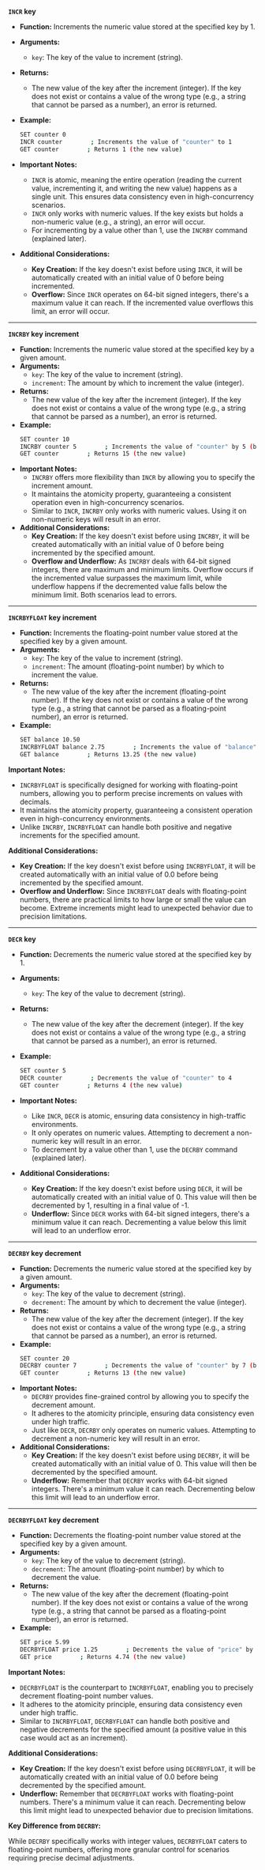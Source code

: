 **`INCR` key**

* **Function:** Increments the numeric value stored at the specified key by 1.
* **Arguments:**
    * `key`: The key of the value to increment (string).
* **Returns:**
    * The new value of the key after the increment (integer). If the key does not exist or contains a value of the wrong type (e.g., a string that cannot be parsed as a number), an error is returned.
* **Example:**
    ```bash
    SET counter 0
    INCR counter        ; Increments the value of "counter" to 1
    GET counter        ; Returns 1 (the new value)
    ```
* **Important Notes:**
    * `INCR` is atomic, meaning the entire operation (reading the current value, incrementing it, and writing the new value) happens as a single unit. This ensures data consistency even in high-concurrency scenarios.
    * `INCR` only works with numeric values. If the key exists but holds a non-numeric value (e.g., a string), an error will occur.
    * For incrementing by a value other than 1, use the `INCRBY` command (explained later).

* **Additional Considerations:**
    * **Key Creation:** If the key doesn't exist before using `INCR`, it will be automatically created with an initial value of 0 before being incremented.
    * **Overflow:** Since `INCR` operates on 64-bit signed integers, there's a maximum value it can reach. If the incremented value overflows this limit, an error will occur.
---
**`INCRBY` key increment**

* **Function:** Increments the numeric value stored at the specified key by a given amount.
* **Arguments:**
    * `key`: The key of the value to increment (string).
    * `increment`: The amount by which to increment the value (integer).
* **Returns:**
    * The new value of the key after the increment (integer). If the key does not exist or contains a value of the wrong type (e.g., a string that cannot be parsed as a number), an error is returned.
* **Example:**
    ```bash
    SET counter 10
    INCRBY counter 5        ; Increments the value of "counter" by 5 (becomes 15)
    GET counter        ; Returns 15 (the new value)
    ```
* **Important Notes:**
    * `INCRBY` offers more flexibility than `INCR` by allowing you to specify the increment amount.
    * It maintains the atomicity property, guaranteeing a consistent operation even in high-concurrency scenarios.
    * Similar to `INCR`, `INCRBY` only works with numeric values. Using it on non-numeric keys will result in an error.
* **Additional Considerations:**
    * **Key Creation:** If the key doesn't exist before using `INCRBY`, it will be created automatically with an initial value of 0 before being incremented by the specified amount.
    * **Overflow and Underflow:** As `INCRBY` deals with 64-bit signed integers, there are maximum and minimum limits. Overflow occurs if the incremented value surpasses the maximum limit, while underflow happens if the decremented value falls below the minimum limit. Both scenarios lead to errors.
---
**`INCRBYFLOAT` key increment**

* **Function:** Increments the floating-point number value stored at the specified key by a given amount.
* **Arguments:**
    * `key`: The key of the value to increment (string).
    * `increment`: The amount (floating-point number) by which to increment the value.
* **Returns:**
    * The new value of the key after the increment (floating-point number). If the key does not exist or contains a value of the wrong type (e.g., a string that cannot be parsed as a floating-point number), an error is returned.
* **Example:**
    ```bash
    SET balance 10.50
    INCRBYFLOAT balance 2.75        ; Increments the value of "balance" by 2.75 (becomes 13.25)
    GET balance        ; Returns 13.25 (the new value)
    ```

**Important Notes:**

* `INCRBYFLOAT` is specifically designed for working with floating-point numbers, allowing you to perform precise increments on values with decimals.
* It maintains the atomicity property, guaranteeing a consistent operation even in high-concurrency environments.
* Unlike `INCRBY`, `INCRBYFLOAT` can handle both positive and negative increments for the specified amount.

**Additional Considerations:**

* **Key Creation:** If the key doesn't exist before using `INCRBYFLOAT`, it will be created automatically with an initial value of 0.0 before being incremented by the specified amount.
* **Overflow and Underflow:** Since `INCRBYFLOAT` deals with floating-point numbers, there are practical limits to how large or small the value can become. Extreme increments might lead to unexpected behavior due to precision limitations.
---
**`DECR` key**

* **Function:** Decrements the numeric value stored at the specified key by 1.
* **Arguments:**
    * `key`: The key of the value to decrement (string).
* **Returns:**
    * The new value of the key after the decrement (integer). If the key does not exist or contains a value of the wrong type (e.g., a string that cannot be parsed as a number), an error is returned.
* **Example:**
    ```bash
    SET counter 5
    DECR counter        ; Decrements the value of "counter" to 4
    GET counter        ; Returns 4 (the new value)
    ```
* **Important Notes:**
    * Like `INCR`, `DECR` is atomic, ensuring data consistency in high-traffic environments.
    * It only operates on numeric values. Attempting to decrement a non-numeric key will result in an error.
    * To decrement by a value other than 1, use the `DECRBY` command (explained later).

* **Additional Considerations:**

    * **Key Creation:** If the key doesn't exist before using `DECR`, it will be automatically created with an initial value of 0. This value will then be decremented by 1, resulting in a final value of -1.
    * **Underflow:** Since `DECR` works with 64-bit signed integers, there's a minimum value it can reach. Decrementing a value below this limit will lead to an underflow error.
---
**`DECRBY` key decrement**

* **Function:** Decrements the numeric value stored at the specified key by a given amount.
* **Arguments:**
    * `key`: The key of the value to decrement (string).
    * `decrement`: The amount by which to decrement the value (integer).
* **Returns:**
    * The new value of the key after the decrement (integer). If the key does not exist or contains a value of the wrong type (e.g., a string that cannot be parsed as a number), an error is returned.
* **Example:**
    ```bash
    SET counter 20
    DECRBY counter 7        ; Decrements the value of "counter" by 7 (becomes 13)
    GET counter        ; Returns 13 (the new value)
    ```
* **Important Notes:**
    * `DECRBY` provides fine-grained control by allowing you to specify the decrement amount.
    * It adheres to the atomicity principle, ensuring data consistency even under high traffic.
    * Just like `DECR`, `DECRBY` only operates on numeric values. Attempting to decrement a non-numeric key will result in an error.
* **Additional Considerations:**
    * **Key Creation:** If the key doesn't exist before using `DECRBY`, it will be created automatically with an initial value of 0. This value will then be decremented by the specified amount.
    * **Underflow:** Remember that `DECRBY` works with 64-bit signed integers. There's a minimum value it can reach. Decrementing below this limit will lead to an underflow error.
---
**`DECRBYFLOAT` key decrement**

* **Function:** Decrements the floating-point number value stored at the specified key by a given amount.
* **Arguments:**
    * `key`: The key of the value to decrement (string).
    * `decrement`: The amount (floating-point number) by which to decrement the value.
* **Returns:**
    * The new value of the key after the decrement (floating-point number). If the key does not exist or contains a value of the wrong type (e.g., a string that cannot be parsed as a floating-point number), an error is returned.
* **Example:**
    ```bash
    SET price 5.99
    DECRBYFLOAT price 1.25        ; Decrements the value of "price" by 1.25 (becomes 4.74)
    GET price        ; Returns 4.74 (the new value)
    ```

**Important Notes:**

* `DECRBYFLOAT` is the counterpart to `INCRBYFLOAT`, enabling you to precisely decrement floating-point number values.
* It adheres to the atomicity principle, ensuring data consistency even under high traffic.
* Similar to `INCRBYFLOAT`, `DECRBYFLOAT` can handle both positive and negative decrements for the specified amount (a positive value in this case would act as an increment).


**Additional Considerations:**

* **Key Creation:** If the key doesn't exist before using `DECRBYFLOAT`, it will be automatically created with an initial value of 0.0 before being decremented by the specified amount.
* **Underflow:** Remember that `DECRBYFLOAT` works with floating-point numbers. There's a minimum value it can reach. Decrementing below this limit might lead to unexpected behavior due to precision limitations.

**Key Difference from `DECRBY`:**

While `DECRBY` specifically works with integer values, `DECRBYFLOAT` caters to floating-point numbers, offering more granular control for scenarios requiring precise decimal adjustments.